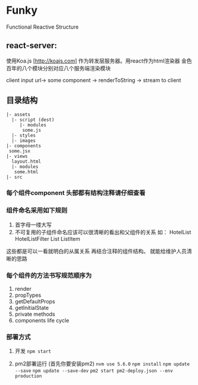 # Funky
Functional Reactive Structure

## react-server:

  使用Koa.js [http://koajs.com]
  作为转发层服务器。用react作为html渲染器
  金色百年的八个模块分别对应八个服务端渲染模块


  client input url-\> some component -\>
  renderToString -\> stream to client



## 目录结构

	|- assets
	  |- script (dest)
	     |- modules
	      some.js
	  |- styles
	  |- images
	|- components
	 some.jsx
	|- views
	  layout.html
	  |- modules
	   some.html
	|- src

### 每个组件component 头部都有结构注释请仔细查看
### 组件命名采用如下规则
  1. 首字母一缕大写
  2. 不可复用的子组件命名应该可以很清晰的看出和父组件的关系
	如：
		HotelList
		  HotelListFilter
		  List
		ListItem

   这些都是可以一看就明白的从属关系 再结合注释的组件结构。 就能给维护人员清晰的思路

### 每个组件的方法书写规范顺序为
  1. render
  2. propTypes
  3. getDefaultProps
  4. getInitialState
  5. private methods
  6. components life cycle



### 部署方式
1. 开发
`npm start`


2. pm2部署运行 (首先你要安装pm2)
`nvm use 5.6.0`
`npm install`
`npm update --save`
`npm update --save-dev`
`pm2 start pm2-deploy.json --env production`
